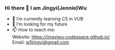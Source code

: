 ### Hi there 👋 I am Jingyi(Jennie)Wu

- 🌱 I’m currently learning CS in VUB
- 🤔 I’m looking for my future
- 📫 How to reach me:
  <br> Website: https://jingyiwu-codespace.github.io/
  <br> Email: w5jingyi@gmail.com

<!--
**JingyiWu-codespace/JingyiWu-codespace** is a ✨ _special_ ✨ repository because its `README.md` (this file) appears on your GitHub profile.

Here are some ideas to get you started:

- 🔭 I’m currently working on ...
- 🌱 I’m currently learning ...
- 👯 I’m looking to collaborate on ...
- 🤔 I’m looking for help with ...
- 💬 Ask me about ...
- 📫 How to reach me: ...
- 😄 Pronouns: ...
- ⚡ Fun fact: ...
-->
